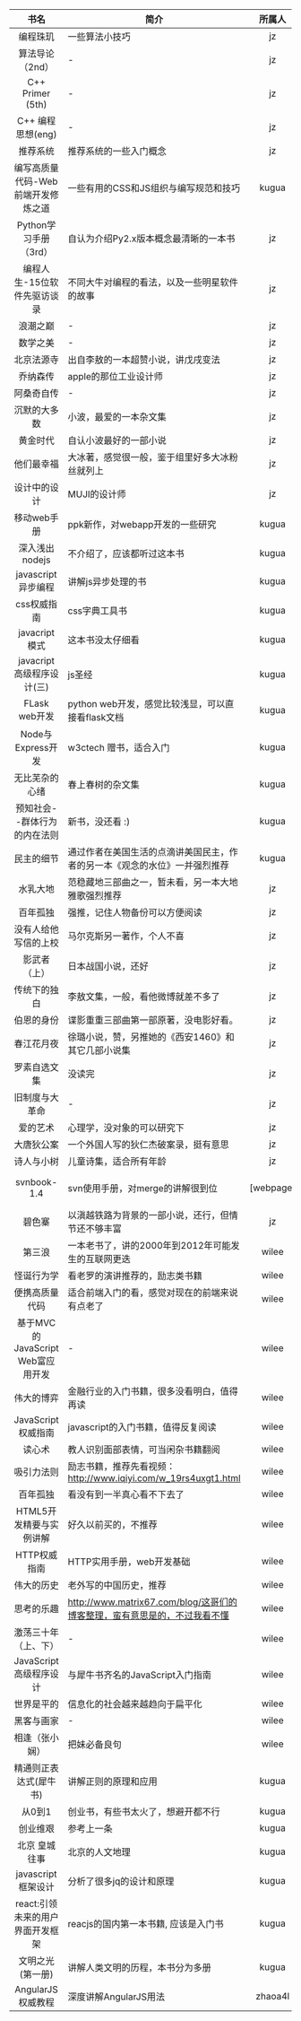 |书名|简介|所属人|借阅人|
|:--:|---|:----:|:--:|
|编程珠玑|一些算法小技巧|jz|-|
|算法导论（2nd）|-|jz|-|
|C++ Primer (5th)|-|jz|-|
|C++ 编程思想(eng)|-|jz|-|
|推荐系统|推荐系统的一些入门概念|jz|-|
|编写高质量代码-Web前端开发修炼之道|一些有用的CSS和JS组织与编写规范和技巧|kugua|jz|
|Python学习手册（3rd）|自认为介绍Py2.x版本概念最清晰的一本书|jz|-|
|编程人生-15位软件先驱访谈录|不同大牛对编程的看法，以及一些明星软件的故事|jz|-|
|浪潮之巅|-|jz|-|
|数学之美|-|jz|-|
|北京法源寺|出自李敖的一本超赞小说，讲戊戌变法|jz|kugua|
|乔纳森传|apple的那位工业设计师|jz|-|
|阿桑奇自传|-|jz|-|
|沉默的大多数|小波，最爱的一本杂文集|jz|-|
|黄金时代|自认小波最好的一部小说|jz|-|
|他们最幸福|大冰著，感觉很一般，鉴于组里好多大冰粉丝就列上|jz|-|
|设计中的设计|MUJI的设计师|jz|-|
|移动web手册|ppk新作，对webapp开发的一些研究|kugua|-|
|深入浅出nodejs|不介绍了，应该都听过这本书|kugua|-|
|javascript异步编程|讲解js异步处理的书|kugua|-|
|css权威指南|css字典工具书|kugua|-|
|javacript模式|这本书没太仔细看|kugua|-|
|javacript高级程序设计(三)|js圣经|kugua|-|
|FLask web开发|python web开发，感觉比较浅显，可以直接看flask文档|kugua|-|
|Node与Express开发|w3ctech 赠书，适合入门|kugua|-|
|无比芜杂的心绪|春上春树的杂文集|kugua|-|
|预知社会--群体行为的内在法则|新书，没还看 :)|kugua|-|
|民主的细节|通过作者在美国生活的点滴讲美国民主，作者的另一本《观念的水位》一并强烈推荐|kugua|-|
|水乳大地|范稳藏地三部曲之一，暂未看，另一本大地雅歌强烈推荐|jz|-|
|百年孤独|强推，记住人物备份可以方便阅读|jz|-|
|没有人给他写信的上校|马尔克斯另一著作，个人不喜|jz|-|
|影武者（上）|日本战国小说，还好|jz|-|
|传统下的独白|李敖文集，一般，看他微博就差不多了|jz|-|
|伯恩的身份|谍影重重三部曲第一部原著，没电影好看。|jz|-|
|春江花月夜|徐璐小说，赞，另推她的《西安1460》和其它几部小说集|jz|-|
|罗素自选文集|没读完|jz|-|
|旧制度与大革命|-|jz|-|
|爱的艺术|心理学，没对象的可以研究下|jz|-|
|大唐狄公案|一个外国人写的狄仁杰破案录，挺有意思|jz|-|
|诗人与小树|儿童诗集，适合所有年龄|jz|-|
|svnbook-1.4|svn使用手册，对merge的讲解很到位|[webpage]|https://i18n-zh.googlecode.com/svn/www/svnbook-1.4/|
|碧色寨|以滇越铁路为背景的一部小说，还行，但情节还不够丰富|jz|-|
|第三浪|一本老书了，讲的2000年到2012年可能发生的互联网更迭|wilee|-|
|怪诞行为学|看老罗的演讲推荐的，励志类书籍|wilee|-|
|便携高质量代码|适合前端入门的看，感觉对现在的前端来说有点老了|wilee|-|
|基于MVC的JavaScript Web富应用开发|-|wilee|-|
|伟大的博弈|金融行业的入门书籍，很多没看明白，值得再读|wilee|-|
|JavaScript权威指南|javascript的入门书籍，值得反复阅读|wilee|-|
|读心术|教人识别面部表情，可当闲杂书籍翻阅|wilee|-|
|吸引力法则|励志书籍，推荐先看视频：http://www.iqiyi.com/w_19rs4uxgt1.html|wilee|-|
|百年孤独|看没有到一半真心看不下去了|wilee|-|
|HTML5开发精要与实例讲解|好久以前买的，不推荐|wilee|-|
|HTTP权威指南|HTTP实用手册，web开发基础|wilee|-|
|伟大的历史|老外写的中国历史，推荐|wilee|-|
|思考的乐趣|http://www.matrix67.com/blog/这哥们的博客整理，蛮有意思是的，不过我看不懂|wilee|-|
|激荡三十年（上、下）|-|wilee|-|
|JavaScript高级程序设计|与犀牛书齐名的JavaScript入门指南|wilee|-|
|世界是平的|信息化的社会越来越趋向于扁平化|wilee|-|
|黑客与画家|-|wilee|-|
|相逢（张小娴）|把妹必备良句|wilee|-|
|精通则正表达式(犀牛书)|讲解正则的原理和应用|kugua|-|
|从0到1|创业书，有些书太火了，想避开都不行|kugua|-|
|创业维艰|参考上一条|kugua|-|
|北京 皇城往事|北京的人文地理|kugua|-|
|javascript框架设计|分析了很多jq的设计和原理|kugua|-|
|react:引领未来的用户界面开发框架|reacjs的国内第一本书籍, 应该是入门书|kugua|-|
|文明之光(第一册)|讲解人类文明的历程，本书分为多册|kugua|-|
|AngularJS权威教程|深度讲解AngularJS用法|zhaoa4l|-|
